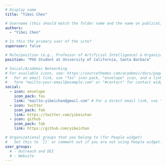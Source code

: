 ```yaml
---
# Display name
title: "Yibei Chen"

# Username (this should match the folder name and the name on publications)
authors:
  - "Yibei Chen"

# Is this the primary user of the site?
superuser: false

# Role/position (e.g., Professor of Artificial Intelligence) & Organizations/Affiliations
position: "PhD Student at University of California, Santa Barbara"

# Social/Academic Networking
# For available icons, see: https://sourcethemes.com/academic/docs/page-builder/#icons
#   For an email link, use "fas" icon pack, "envelope" icon, and a link in the
#   form "mailto:your-email@example.com" or "#contact" for contact widget.
social:
  - icon: envelope
    icon_pack: fas
    link: "mailto:yibeichan@gmail.com" # For a direct email link, use "mailto:test@example.org".
  - icon: twitter
    icon_pack: fab
    link: https://twitter.com/yibeichan
  - icon: github
    icon_pack: fab
    link: https://github.com/yibeichan

# Organizational groups that you belong to (for People widget)
#   Set this to `[]` or comment out if you are not using People widget.
user_groups:
  # - Outreach and DEI
  # - Website
---
```

